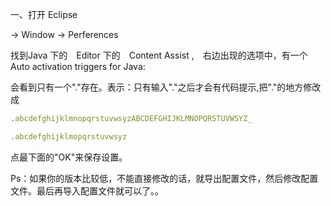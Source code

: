 一、打开 Eclipse

-> Window -> Perferences

找到Java 下的　Editor 下的　Content Assist ,　右边出现的选项中，有一个Auto activation triggers for Java:

会看到只有一个"."存在。表示：只有输入"."之后才会有代码提示,把"."的地方修改成

```javascript
.abcdefghijklmnopqrstuvwsyzABCDEFGHIJKLMNOPQRSTUVWSYZ_
```



```javascript
.abcdefghijklmopqrstuvwsyz
```

点最下面的"OK"来保存设置。 

Ps：如果你的版本比较低，不能直接修改的话，就导出配置文件，然后修改配置文件。最后再导入配置文件就可以了。。 